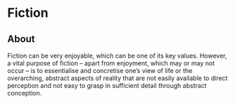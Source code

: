 # Fiction

## About
Fiction can be very enjoyable, which can be one of its key values. However, a vital purpose of fiction – apart from enjoyment, which may or may not occur – is to essentialise and concretise one’s view of life or the overarching, abstract aspects of reality that are not easily available to direct perception and not easy to grasp in sufficient detail through abstract conception.